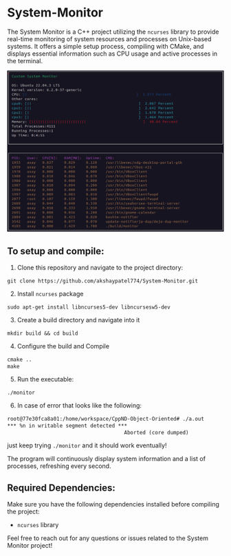 # System-Monitor

The System Monitor is a C++ project utilizing the `ncurses` library to provide real-time monitoring of system resources and processes on Unix-based systems. It offers a simple setup process, compiling with CMake, and displays essential information such as CPU usage and active processes in the terminal.

![System Monitor Screenshot](./monitor.png)

## To setup and compile:

1. Clone this repository and navigate to the project directory:
```
git clone https://github.com/akshaypatel774/System-Monitor.git
```
2. Install `ncurses` package
```
sudo apt-get install libncurses5-dev libncursesw5-dev
```
3. Create a build directory and navigate into it
```
mkdir build && cd build
```
4. Configure the build and Compile
```
cmake ..
make
```
5. Run the executable:
```
./monitor
```
6. In case of error that looks like the following: 
```
root@77e30fca8a01:/home/workspace/CppND-Object-Oriented# ./a.out
*** %n in writable segment detected ***
                                      Aborted (core dumped)
```
just keep trying `./monitor` and it should work eventually!

The program will continuously display system information and a list of processes, refreshing every second.

## Required Dependencies:
Make sure you have the following dependencies installed before compiling the project:

* `ncurses` library

Feel free to reach out for any questions or issues related to the System Monitor project!